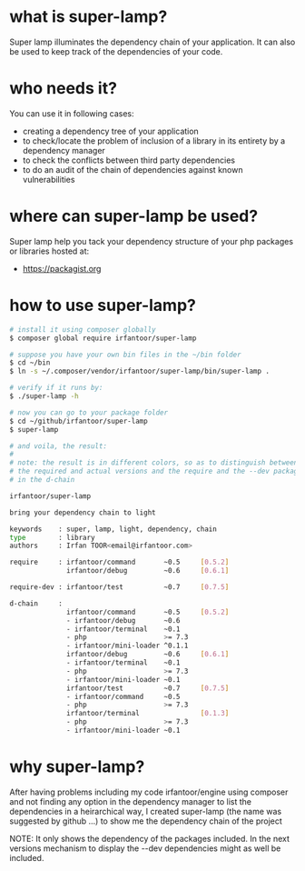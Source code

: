 # what is super-lamp?

Super lamp illuminates the dependency chain of your application. It can also be
used to keep track of the dependencies of your code.

# who needs it?

You can use it in following cases:
- creating a dependency tree of your application
 - to check/locate the problem of inclusion of a library in its entirety by a 
 dependency manager
 - to check the conflicts between third party dependencies
 - to do an audit of the chain of dependencies against known vulnerabilities

# where can super-lamp be used?

Super lamp help you tack your dependency structure of your php packages or libraries
hosted at:
 - https://packagist.org

# how to use super-lamp?

```sh
# install it using composer globally
$ composer global require irfantoor/super-lamp

# suppose you have your own bin files in the ~/bin folder
$ cd ~/bin
$ ln -s ~/.composer/vendor/irfantoor/super-lamp/bin/super-lamp .

# verify if it runs by:
$ ./super-lamp -h

# now you can go to your package folder
$ cd ~/github/irfantoor/super-lamp
$ super-lamp

# and voila, the result:
#
# note: the result is in different colors, so as to distinguish between
# the required and actual versions and the require and the --dev packages
# in the d-chain

irfantoor/super-lamp

bring your dependency chain to light

keywords    : super, lamp, light, dependency, chain
type        : library
authors     : Irfan TOOR<email@irfantoor.com>

require     : irfantoor/command       ~0.5     [0.5.2]       
              irfantoor/debug         ~0.6     [0.6.1]       

require-dev : irfantoor/test          ~0.7     [0.7.5]       

d-chain     : 
              irfantoor/command       ~0.5     [0.5.2]       
              - irfantoor/debug       ~0.6    
              - irfantoor/terminal    ~0.1    
              - php                   >= 7.3  
              - irfantoor/mini-loader ^0.1.1  
              irfantoor/debug         ~0.6     [0.6.1]       
              - irfantoor/terminal    ~0.1    
              - php                   >= 7.3  
              - irfantoor/mini-loader ~0.1    
              irfantoor/test          ~0.7     [0.7.5]       
              - irfantoor/command     ~0.5    
              - php                   >= 7.3  
              irfantoor/terminal               [0.1.3]       
              - php                   >= 7.3  
              - irfantoor/mini-loader ~0.1  
```

# why super-lamp?

After having problems including my code irfantoor/engine using composer and
not finding any option in the dependency manager to list the dependencies in
a heirarchical way, I created super-lamp (the name was suggested by github ...) to show me the dependency chain of the project

NOTE: It only shows the dependency of the packages included. In the next versions
mechanism to display the --dev dependencies might as well be included.
